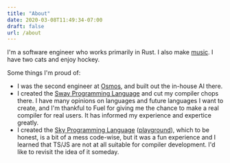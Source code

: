 ```yaml
---
title: "About"
date: 2020-03-08T11:49:34-07:00
draft: false
url: /about
---
```


I'm a software engineer who works primarily in Rust. I also make [music](/music). I have two cats and enjoy hockey.

Some things I'm proud of:
* I was the second engineer at [Osmos](osmos.io), and built out the in-house AI there.
* I created the [Sway Programming Language](github.com/fuellabs/sway) and cut my compiler chops there. I have many opinions on languages and future languages I want to create, and I'm thankful to Fuel for giving me the chance to make a real compiler for real users. It has informed my experience and expertice greatly.
* I created the [Sky Programming Language](github.com/sezna/sky) ([playground](sky-lang.net)), which to be honest, is a bit of a mess code-wise, but it was a fun experience and I learned that TS/JS are not at all suitable for compiler development. I'd like to revisit the idea of it someday.
